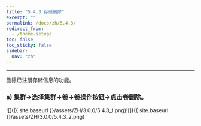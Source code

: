 ```yaml
---
title: "5.4.3 存储删除"
excerpt: ""
permalink: /docs/zh/5.4.3/
redirect_from:
  - /theme-setup/
toc: false
toc_sticky: false
sidebar:
  nav: "zh"
---
```


---
删除已注册存储信息的功能。

### a\) 集群→选择集群→卷→卷操作按钮→点击卷删除。
![]({{ site.baseurl }}/assets/ZH/3.0.0/5.4.3_1.png)![]({{ site.baseurl }}/assets/ZH/3.0.0/5.4.3_2.png)
